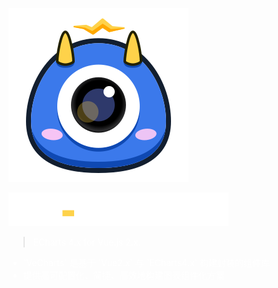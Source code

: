 <!--  封面  -->
![logo](_media/icon.svg)

![title](_media/logo_white.svg)

<blockquote>
  <p style="color:#fff;">ECharts 4.x for Vue.js 2.x.</p>
</blockquote>

<ul style="color:#fff">
  <li>`VeCharts` 是基于 `Vue2.x` 与 `ECharts4.x` 构建封装的组件库</li>
  <li>提供高可配置化、简捷、高效地构建图表组件化方案</li>
</ul>

<p id="cover-nav">
  <a href="#/base-quickstart">
    <span class="arrow"></span>
  </a>
</p>

<!-- [GitHub](#) -->
<!-- [Get Started](base-quickstart.md) -->


